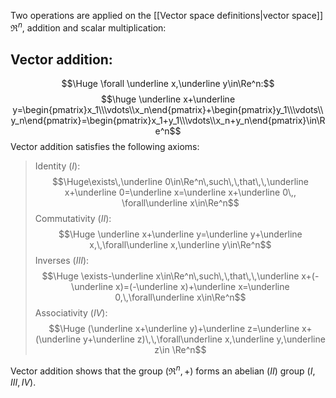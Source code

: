 Two operations are applied on the [[Vector space definitions|vector space]] $\Re^n$, addition and scalar multiplication:

## Vector addition:
$$\Huge \forall \underline x,\underline y\in\Re^n:$$
$$\huge \underline x+\underline y=\begin{pmatrix}x_1\\\vdots\\x_n\end{pmatrix}+\begin{pmatrix}y_1\\\vdots\\y_n\end{pmatrix}=\begin{pmatrix}x_1+y_1\\\vdots\\x_n+y_n\end{pmatrix}\in\Re^n$$
Vector addition satisfies the following axioms:
> Identity ($I$): $$\Huge\exists\,\underline 0\in\Re^n\,such\,\,that\,\,\underline x+\underline 0=\underline x=\underline x+\underline 0\,, \forall\underline x\in\Re^n$$
> Commutativity ($II$):
> $$\Huge \underline x+\underline y=\underline y+\underline x,\,\forall\underline x,\underline y\in\Re^n$$
> Inverses ($III$):
> $$\Huge \exists-\underline x\in\Re^n\,such\,\,that\,\,\underline x+(-\underline x)=(-\underline x)+\underline x=\underline 0,\,\forall\underline x\in\Re^n$$
> Associativity ($IV$):
> $$\Huge (\underline x+\underline y)+\underline z=\underline x+(\underline y+\underline z)\,\,\forall\underline x,\underline y,\underline z\in \Re^n$$

Vector addition shows that the group $(\Re^n, +)$ forms an abelian ($II$) group ($I, III, IV$).